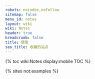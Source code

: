 ```yaml
---
robots: noindex,nofollow
sitemap: false
menu_id: notes
layout: wiki
wiki: Notes
header: true
breadcrumb: false
title: 便笺
seo_title: 收藏的站点
---
```


{% toc wiki:Notes display:mobile TOC %}

{% sites not:examples %}